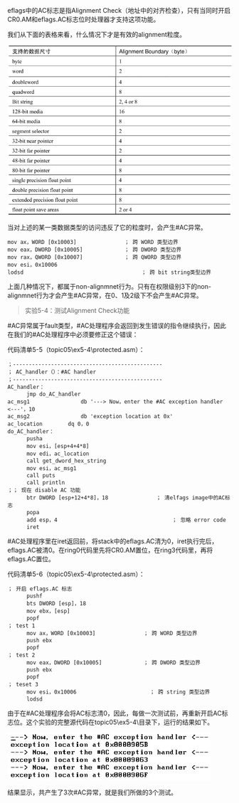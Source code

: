 
<!-- @import "[TOC]" {cmd="toc" depthFrom=1 depthTo=6 orderedList=false} -->

<!-- code_chunk_output -->



<!-- /code_chunk_output -->

eflags中的AC标志是指Alignment Check（地址中的对齐检查），只有当同时开启CR0.AM和eflags.AC标志位时处理器才支持这项功能。

我们从下面的表格来看，什么情况下才是有效的alignment粒度。

![config](./images/13.png)

当对上述的某一类数据类型的访问违反了它的粒度时，会产生#AC异常。

```assembly
mov ax，WORD [0x10003]               ； 跨 WORD 类型边界
mov eax，DWORD [0x10005]             ； 跨 DWORD 类型边界
mov rax，QWORD [0x10007]             ； 跨 QWORD 类型边界
mov esi，0x10006
lodsd                                     ； 跨 bit string类型边界
```

上面几种情况下，都属于non-alignmnet行为。只有在权限级别3下的non-alignmnet行为才会产生#AC异常，在0、1及2级下不会产生#AC异常。

>实验5-4：测试Alignment Check功能

\#AC异常属于fault类型，#AC处理程序会返回到发生错误的指令继续执行，因此在我们的#AC处理程序中必须要修正这个错误：

代码清单5-5（topic05\ex5-4\protected.asm）：

```assembly
；-----------------------------------------------
； AC_handler（）：#AC handler
；-----------------------------------------------
AC_handler：
      jmp do_AC_handler
ac_msg1                db '---> Now，enter the #AC exception handler <---'，10
ac_msg2                db 'exception location at 0x'
ac_location        dq 0，0
do_AC_handler：
      pusha
      mov esi，[esp+4+4*8]
      mov edi，ac_location
      call get_dword_hex_string
      mov esi，ac_msg1
      call puts
      call println
；； 现在 disable AC 功能
      btr DWORD [esp+12+4*8]，18               ； 清elfags image中的AC标志
      popa
      add esp，4                                    ； 忽略 error code
      iret
```

\#AC处理程序里在iret返回前，将stack中的eflags.AC清为0，iret执行完后，eflags.AC被清0。在ring0代码里先将CR0.AM置位，在ring3代码里，再将eflags.AC置位。

代码清单5-6（topic05\ex5-4\protected.asm）：

```assembly
； 开启 eflags.AC 标志
      pushf
      bts DWORD [esp]，18
      mov ebx，[esp]
      popf
； test 1
      mov ax，WORD [0x10003]               ； 跨 WORD 类型边界
      push ebx
      popf
； test 2
      mov eax，DWORD [0x10005]             ； 跨 DWORD 类型边界
      push ebx
      popf
； teset 3
      mov esi，0x10006                       ； 跨 string 类型边界
      lodsd
```

由于在#AC处理程序会将AC标志清0，因此，每做一次测试前，再重新开启AC标志位。这个实验的完整源代码在topic05\ex5-4\目录下，运行的结果如下。

![config](./images/14.png)

结果显示，共产生了3次#AC异常，就是我们所做的3个测试。